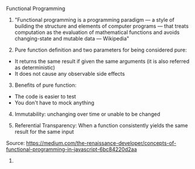 Functional Programming

1. "Functional programming is a programming paradigm — a style of building the structure and elements of computer programs — that treats computation as the evaluation of mathematical functions and avoids changing-state and mutable data — Wikipedia"

2. Pure function definition and two parameters for being considered pure:

  - It returns the same result if given the same arguments (it is also referred as    deterministic)
  - It does not cause any observable side effects

3. Benefits of pure function:

  - The code is easier to test
  - You don't have to mock anything

4. Immutability: unchanging over time or unable to be changed

5. Referential Transparency: When a function consistently yields the same result for the same input

Source: https://medium.com/the-renaissance-developer/concepts-of-functional-programming-in-javascript-6bc84220d2aa

1. 
